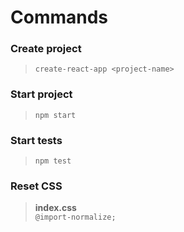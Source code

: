 # Commands

### Create project
>``create-react-app <project-name>``

### Start project
>``npm start``

### Start tests
>``npm test``

### Reset CSS
> **index.css**  
``@import-normalize;``